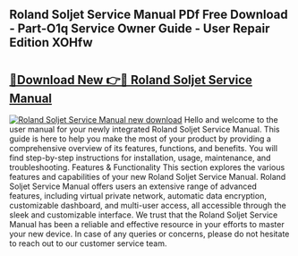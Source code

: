 ## Roland Soljet Service Manual PDf Free Download - Part-O1q Service Owner Guide - User Repair Edition XOHfw

# <h2><a href="http://bc75841.oget.top/?id=Roland+Soljet+Service+Manual">🔗Download New 👉🔴 Roland Soljet Service Manual</a></h2>

[![Roland Soljet Service Manual new download](https://i.imgur.com/5g1atiW.png)](http://bc75841.oget.top/?id=Roland+Soljet+Service+Manual)
Hello and welcome to the user manual for your newly integrated Roland Soljet Service Manual. This guide is here to help you make the most of your product by providing a comprehensive overview of its features, functions, and benefits. You will find step-by-step instructions for installation, usage, maintenance, and troubleshooting. Features & Functionality This section explores the various features and capabilities of your new Roland Soljet Service Manual. Roland Soljet Service Manual offers users an extensive range of advanced features, including virtual private network, automatic data encryption, customizable dashboard, and multi-user access, all accessible through the sleek and customizable interface. We trust that the Roland Soljet Service Manual has been a reliable and effective resource in your efforts to master your new device. In case of any queries or concerns, please do not hesitate to reach out to our customer service team.
